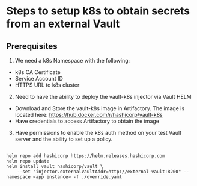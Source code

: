 # Steps to setup k8s to obtain secrets from an external Vault

## Prerequisites

1) We need a k8s Namespace with the following:

- k8s CA Certificate
- Service Account ID
- HTTPS URL to k8s cluster

2) Need to have the ability to deploy the vault-k8s injector via Vault HELM

- Download and Store the vault-k8s image in Artifactory.  The image is located here: https://hub.docker.com/r/hashicorp/vault-k8s
- Have credentials to access Artifactory to obtain the image 

3) Have permissions to enable the k8s auth method on your test Vault server and the ability to set up a policy.


## 

```
helm repo add hashicorp https://helm.releases.hashicorp.com
helm repo update
helm install vault hashicorp/vault \
    --set "injector.externalVaultAddr=http://external-vault:8200" --namespace <app instance> -f ./override.yaml
```
